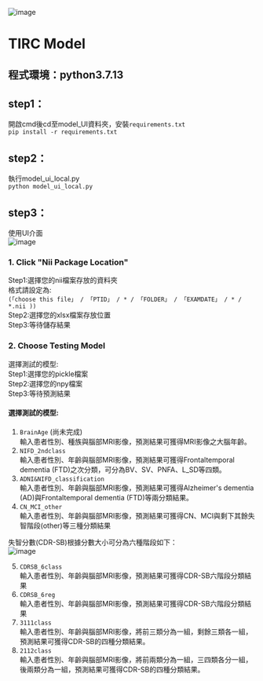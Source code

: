 ![image](https://github.com/tircra3/model/raw/main/model_img/TIRClogo.png)
# TIRC Model
## 程式環境：python3.7.13 <br>
## step1：<br>
開啟cmd後cd至model_UI資料夾，安裝`requirements.txt` <br>
`pip install -r requirements.txt` <br>
## step2：<br>
執行model_ui_local.py <br>
`python model_ui_local.py`
## step3：<br>
使用UI介面 <br>
![image](https://github.com/tircra3/model/raw/main/model_img/UI.png)

### 1. Click "Nii Package Location" <br>
Step1:選擇您的nii檔案存放的資料夾 <br>
格式請設定為: <br>
`(「choose this file」 / 「PTID」 / * / 「FOLDER」 / 「EXAMDATE」 / * / *.nii ))` <br>
Step2:選擇您的xlsx檔案存放位置 <br>
Step3:等待儲存結果 <br>

### 2. Choose Testing Model <br>
選擇測試的模型: <br>
Step1:選擇您的pickle檔案 <br>
Step2:選擇您的npy檔案 <br>
Step3:等待預測結果 <br>


#### 選擇測試的模型: <br>
1. `BrainAge` (尚未完成) <br>
輸入患者性別、種族與腦部MRI影像，預測結果可獲得MRI影像之大腦年齡。 <br>
2. `NIFD_2ndclass` <br>
輸入患者性別、年齡與腦部MRI影像，預測結果可獲得Frontaltemporal dementia (FTD)之次分類，可分為BV、SV、PNFA、L_SD等四類。 <br>
3. `ADNI&NIFD_classification` <br>
輸入患者性別、年齡與腦部MRI影像，預測結果可獲得Alzheimer's dementia (AD)與Frontaltemporal dementia (FTD)等兩分類結果。 <br>
4. `CN_MCI_other` <br>
輸入患者性別、年齡與腦部MRI影像，預測結果可獲得CN、MCI與剩下其餘失智階段(other)等三種分類結果 <br>

失智分數(CDR-SB)根據分數大小可分為六種階段如下： <br>
![image](https://github.com/tircra3/model/raw/main/model_img/CDR-SB.png)

5. `CDRSB_6class` <br>
輸入患者性別、年齡與腦部MRI影像，預測結果可獲得CDR-SB六階段分類結果 <br>
6. `CDRSB_6reg` <br>
輸入患者性別、年齡與腦部MRI影像，預測結果可獲得CDR-SB六階段分類結果 <br>
7. `3111class` <br>
輸入患者性別、年齡與腦部MRI影像，將前三類分為一組，剩餘三類各一組，預測結果可獲得CDR-SB的四種分類結果。 <br>
8. `2112class` <br>
輸入患者性別、年齡與腦部MRI影像，將前兩類分為一組，三四類各分一組，後兩類分為一組，預測結果可獲得CDR-SB的四種分類結果。 <br>
